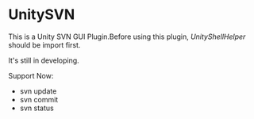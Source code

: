 # UnitySVN
 This is a Unity SVN GUI Plugin.Before using this plugin, *UnityShellHelper* should be import first.
 
 It's still in developing.


Support Now:
-  svn update
-  svn commit
-  svn status
